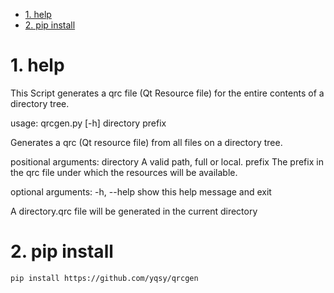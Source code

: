 
<!-- TOC -->

- [1. help](#1-help)
- [2. pip install](#2-pip-install)

<!-- /TOC -->

# 1. help
This Script generates a qrc file (Qt Resource file) for the entire contents of a directory tree.


usage: qrcgen.py [-h] directory prefix

Generates a qrc (Qt resource file) from all files on a directory tree.

positional arguments:
  directory   A valid path, full or local.
  prefix      The prefix in the qrc file under which the resources will be
              available.

optional arguments:
  -h, --help  show this help message and exit

A directory.qrc file will be generated in the current directory


# 2. pip install

```
pip install https://github.com/yqsy/qrcgen
```
